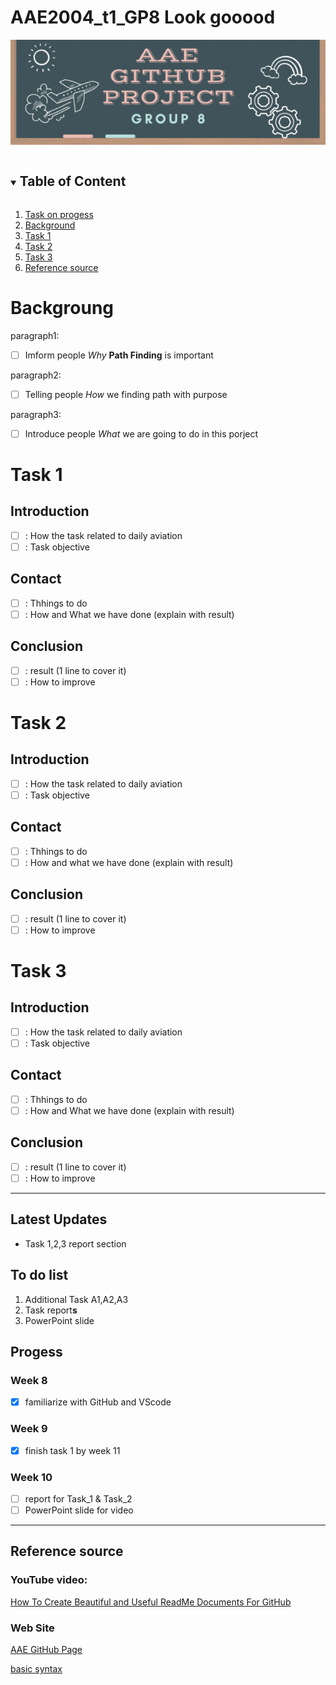 # AAE2004_t1_GP8 Look gooood
![Group 8 Banner](images/Group_8_Banner.gif)
<!-- TABLE OF CONTenT-->

<details open='open'>
  <summary><h2 style='display: inline-block'>Table of Content</h2></summary>
  <ol>
    <li>
      <a href='#to-do-list'>Task on progess</a>
    </li>
    <li>
      <a href='#background'>Background</a>
    </li>
    <li>
      <a href='#task-1'>Task 1</a>
    </li>
    <li>
      <a href='#task-2'>Task 2</a>
    </li>
    <li>
      <a href='#task-3'>Task 3</a>
    </li>
    <li>
      <a href='#reference-source'>Reference source</a>
    </li>
  </ol>
</details>

<!-- REPORT CONTACT-->


# Backgroung
paragraph1:
- [ ] Imform people *Why* **Path Finding** is important

paragraph2: 
- [ ] Telling people *How* we finding path with purpose

paragraph3: 
- [ ] Introduce people *What* we are going to do in this porject 

<!-- TASK 1 -->
# Task 1
## Introduction
- [ ] : How the task related to daily aviation
- [ ] : Task objective
## Contact
- [ ] : Thhings to do
- [ ] : How and What we have done (explain with result)

## Conclusion
- [ ] : result (1 line to cover it)
- [ ] : How to improve
<!-- Task 2 -->
# Task 2
## Introduction
- [ ] : How the task related to daily aviation
- [ ] : Task objective
## Contact
- [ ] : Thhings to do
- [ ] : How and what we have done (explain with result)

## Conclusion
- [ ] : result (1 line to cover it)
- [ ] : How to improve
<!-- Task 3 -->

# Task 3
## Introduction
- [ ] : How the task related to daily aviation
- [ ] : Task objective
## Contact
- [ ] : Thhings to do
- [ ] : How and What we have done (explain with result)

## Conclusion
- [ ] : result (1 line to cover it)
- [ ] : How to improve
<!-- updates -->
----
## Latest Updates
- Task 1,2,3 report section
  

## To do list
1. Additional Task A1,A2,A3
2. Task report**s**
3. PowerPoint slide
<!-- TASK -->

## Progess  
### Week 8
- [x] familiarize with GitHub and VScode
### Week 9
- [x] finish task 1 by week 11
### Week 10
- [ ] report for Task_1 & Task_2
- [ ] PowerPoint slide for video

<!-- REFERCE -->
------
## Reference source

### YouTube video:
[How To Create Beautiful and Useful ReadMe Documents For GitHub](https://youtu.be/a8CwpGARAsQ)

### Web Site
[AAE GitHub Page](https://github.com/IPNL-POLYU/PolyU_AAE2004_Github_Project)

[basic syntax](https://www.markdownguide.org/basic-syntax)

